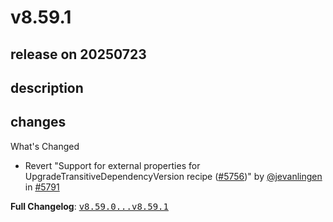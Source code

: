 # v8.59.1

## release on 20250723

## description

## changes

What's Changed

* Revert "Support for external properties for UpgradeTransitiveDependencyVersion recipe (<a class="issue-link js-issue-link" data-error-text="Failed to load title" data-id="3231908344" data-permission-text="Title is private" data-url="https://github.com/openrewrite/rewrite/issues/5756" data-hovercard-type="pull_request" data-hovercard-url="/openrewrite/rewrite/pull/5756/hovercard" href="https://github.com/openrewrite/rewrite/pull/5756">#5756</a>)" by <a class="user-mention notranslate" data-hovercard-type="user" data-hovercard-url="/users/jevanlingen/hovercard" data-octo-click="hovercard-link-click" data-octo-dimensions="link_type:self" href="https://github.com/jevanlingen">@jevanlingen</a> in <a class="issue-link js-issue-link" data-error-text="Failed to load title" data-id="3256621896" data-permission-text="Title is private" data-url="https://github.com/openrewrite/rewrite/issues/5791" data-hovercard-type="pull_request" data-hovercard-url="/openrewrite/rewrite/pull/5791/hovercard" href="https://github.com/openrewrite/rewrite/pull/5791">#5791</a>

<strong>Full Changelog</strong>: <a class="commit-link" href="https://github.com/openrewrite/rewrite/compare/v8.59.0...v8.59.1"><tt>v8.59.0...v8.59.1</tt></a>

